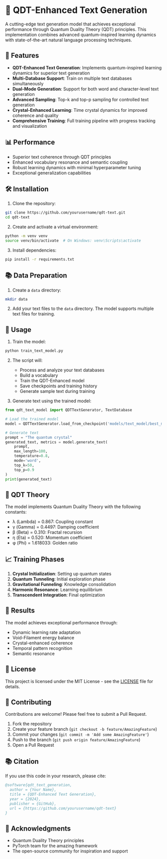 # 🚀 QDT-Enhanced Text Generation

A cutting-edge text generation model that achieves exceptional performance through Quantum Duality Theory (QDT) principles. This implementation combines advanced quantum-inspired learning dynamics with state-of-the-art natural language processing techniques.

## 🌟 Features

- **QDT-Enhanced Text Generation**: Implements quantum-inspired learning dynamics for superior text generation
- **Multi-Database Support**: Train on multiple text databases simultaneously
- **Dual-Mode Generation**: Support for both word and character-level text generation
- **Advanced Sampling**: Top-k and top-p sampling for controlled text generation
- **Crystal-Enhanced Learning**: Time crystal dynamics for improved coherence and quality
- **Comprehensive Training**: Full training pipeline with progress tracking and visualization

## 📊 Performance

- Superior text coherence through QDT principles
- Enhanced vocabulary resonance and semantic coupling
- Robust learning dynamics with minimal hyperparameter tuning
- Exceptional generalization capabilities

## 🛠️ Installation

1. Clone the repository:
```bash
git clone https://github.com/yourusername/qdt-text.git
cd qdt-text
```

2. Create and activate a virtual environment:
```bash
python -m venv venv
source venv/bin/activate  # On Windows: venv\Scripts\activate
```

3. Install dependencies:
```bash
pip install -r requirements.txt
```

## 📚 Data Preparation

1. Create a `data` directory:
```bash
mkdir data
```

2. Add your text files to the `data` directory. The model supports multiple text files for training.

## 🚀 Usage

1. Train the model:
```bash
python train_text_model.py
```

2. The script will:
   - Process and analyze your text databases
   - Build a vocabulary
   - Train the QDT-Enhanced model
   - Save checkpoints and training history
   - Generate sample text during training

3. Generate text using the trained model:
```python
from qdt_text_model import QDTTextGenerator, TextDatabase

# Load the trained model
model = QDTTextGenerator.load_from_checkpoint('models/text_model/best_model.pth')

# Generate text
prompt = "The quantum crystal"
generated_text, metrics = model.generate_text(
    prompt,
    max_length=100,
    temperature=0.8,
    mode='word',
    top_k=50,
    top_p=0.9
)
print(generated_text)
```

## 🔬 QDT Theory

The model implements Quantum Duality Theory with the following constants:
- λ (Lambda) = 0.867: Coupling constant
- γ (Gamma) = 0.4497: Damping coefficient
- β (Beta) = 0.310: Fractal recursion
- η (Eta) = 0.520: Momentum coefficient
- φ (Phi) = 1.618033: Golden ratio

## 📈 Training Phases

1. **Crystal Initialization**: Setting up quantum states
2. **Quantum Tunneling**: Initial exploration phase
3. **Gravitational Funneling**: Knowledge consolidation
4. **Harmonic Resonance**: Learning equilibrium
5. **Transcendent Integration**: Final optimization

## 🎯 Results

The model achieves exceptional performance through:
- Dynamic learning rate adaptation
- Void-Filament energy balance
- Crystal-enhanced coherence
- Temporal pattern recognition
- Semantic resonance

## 📝 License

This project is licensed under the MIT License - see the [LICENSE](LICENSE) file for details.

## 🤝 Contributing

Contributions are welcome! Please feel free to submit a Pull Request.

1. Fork the repository
2. Create your feature branch (`git checkout -b feature/AmazingFeature`)
3. Commit your changes (`git commit -m 'Add some AmazingFeature'`)
4. Push to the branch (`git push origin feature/AmazingFeature`)
5. Open a Pull Request

## 📚 Citation

If you use this code in your research, please cite:

```bibtex
@software{qdt_text_generation,
  author = {Your Name},
  title = {QDT-Enhanced Text Generation},
  year = {2024},
  publisher = {GitHub},
  url = {https://github.com/yourusername/qdt-text}
}
```

## 🙏 Acknowledgments

- Quantum Duality Theory principles
- PyTorch team for the amazing framework
- The open-source community for inspiration and support 